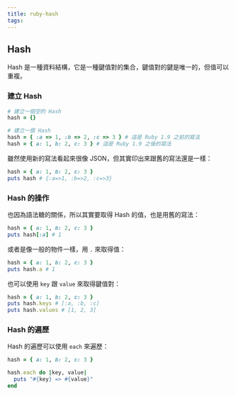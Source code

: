 ```yaml
---
title: ruby-hash
tags:
---
```


## Hash

Hash 是一種資料結構，它是一種鍵值對的集合，鍵值對的鍵是唯一的，但值可以重複。

### 建立 Hash

```ruby
# 建立一個空的 Hash
hash = {}

# 建立一個 Hash
hash = { :a => 1, :b => 2, :c => 3 } # 這是 Ruby 1.9 之前的寫法
hash = { a: 1, b: 2, c: 3 } # 這是 Ruby 1.9 之後的寫法
```

雖然使用新的寫法看起來很像 JSON，但其實印出來跟舊的寫法還是一樣：

```ruby
hash = { a: 1, b: 2, c: 3 }
puts hash # {:a=>1, :b=>2, :c=>3}
```

### Hash 的操作

也因為語法糖的關係，所以其實要取得 Hash 的值，也是用舊的寫法：

```ruby
hash = { a: 1, b: 2, c: 3 }
puts hash[:a] # 1
```

或者是像一般的物件一樣，用 `.` 來取得值：

```ruby
hash = { a: 1, b: 2, c: 3 }
puts hash.a # 1
```

也可以使用 `key` 跟 `value` 來取得鍵值對：

```ruby
hash = { a: 1, b: 2, c: 3 }
puts hash.keys # [:a, :b, :c]
puts hash.values # [1, 2, 3]
```

### Hash 的遍歷

Hash 的遍歷可以使用 `each` 來遍歷：

```ruby
hash = { a: 1, b: 2, c: 3 }

hash.each do |key, value|
  puts "#{key} => #{value}"
end
```
